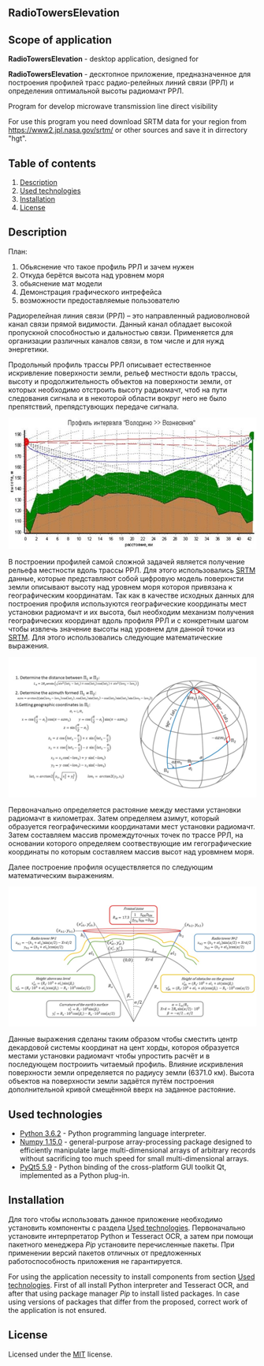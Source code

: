 ## RadioTowersElevation

## Scope of application 

**RadioTowersElevation** - desktop application, designed for 

**RadioTowersElevation** - десктопное приложение, предназначенное для построения профилей трасс радио-релейных линий связи (РРЛ) и определения оптимальной высоты радиомачт РРЛ.

Program for develop microwave transmission line direct visibility

For use this program you need download SRTM data for your region from https://www2.jpl.nasa.gov/srtm/ or other sources and save it in dirrectory "hgt".

## Table of contents

  1. [Description](#Description)
  2. [Used technologies](#Used-technologies)
  3. [Installation](#Installation)
  4. [License](#License)

## Description

План:
1. Обьяснение что такое профиль РРЛ и зачем нужен
2. Откуда берётся высота над уровнем моря
3. обьяснение мат модели
4. Демонстрация графического интрефейса
5. возможности предоставляемые пользователю

Радиорелейная линия связи (РРЛ) – это направленный радиоволновой канал связи прямой видимости. Данный канал обладает высокой пропускной способностью и дальностью связи. Применяется для организации различных каналов связи, в том числе и для нужд энергетики. 

Продольный профиль трассы РРЛ описывает естественное искривление поверхности земли, рельеф местности вдоль трассы, высоту и продолжительность объектов на поверхности земли, от которых необходимо отстроить высоту радиомачт, чтоб на пути следования сигнала и в некоторой области вокруг него не было препятствий, препядстувющих передаче сигнала.

![Alt Text](.github/images/way1.jpg)

В построении профилей самой сложной задачей является получение рельефа местности вдоль трассы РРЛ. Для этого использовались [SRTM](https://www2.jpl.nasa.gov/srtm/) данные, которые представляют собой цифровую модель поверхнсти земли описывают высоту над уровнем моря котороя привязана к географическим координатам. Так как в качестве исходных данных для построения профиля используются географические координаты мест установки радиомачт и их высота, был необходим механизм получения географических координат вдоль профиля РРЛ и с конкретным шагом чтобы извлечь значение высоты над уровнем для данной точки из [SRTM](https://www2.jpl.nasa.gov/srtm/). Для этого использовались следующие математические выражения.

![Alt Text](.github/images/azimuth.JPG)

Первоначально определяется растояние между местами установки радиомачт в километрах. Затем определяем азимут, который образуется географическими координатами мест установки радиомачт. Затем составляем массив промеждуточных точек по трассе РРЛ, на основании которого определяем соотвествующие им гегографические координаты по которым составляем массив высот над уровмнем моря.

Далее построение профиля осуществляется по следующим математическим выражениям.

![Alt Text](.github/images/mainmodel.JPG)

Данные выражения сделаны таким образом чтобы сместить центр декардовой системы координат на цент хорды, котороя образуется местами установки радиомачт чтобы упростить расчёт и в последующем построиить читаемый профиль. Влияние искривления поверхности земли определяется по радиусу земли (6371.0 км). Высота объектов на поверхности земли задаётся путём построения дополнительной кривой смещённой вверх на заданное растояние.





## Used technologies

- [Python 3.6.2](https://www.python.org/downloads/) - Python programming language interpreter.
- [Numpy 1.15.0](https://pypi.org/project/numpy/1.15.0/) - general-purpose array-processing package designed to efficiently manipulate large multi-dimensional arrays of arbitrary records without sacrificing too much speed for small multi-dimensional arrays.
- [PyQt5 5.9](https://pypi.org/project/PyQt5/5.9/) - Python binding of the cross-platform GUI toolkit Qt, implemented as a Python plug-in.



## Installation 
Для того чтобы использовать данное приложение необходимо установить компоненты с раздела [Used technologies](#Used-technologies). Первоначально установите интерпретатор Python и Tesseract OCR, а затем при помощи пакетного менеджера *Pip* установите перечисленные пакеты. При применении версий пакетов отличных от предложенных работоспособность приложения не гарантируется.

For using the application necessity to install components from section [Used technologies](#Used-technologies). First of all install Python interpreter and Tesseract OCR, and after that using package manager *Pip* to install listed packages. In case using versions of packages that differ from the proposed, correct work of the application is not ensured.


## License 
Licensed under the [MIT](LICENSE.txt) license.	
